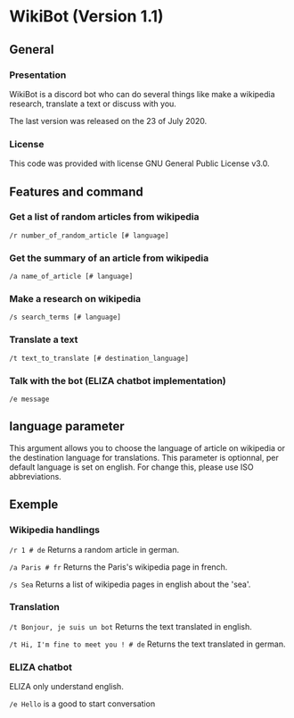 # WikiBot (Version 1.1)

## General

### Presentation

WikiBot is a discord bot who can do several things like make a wikipedia research, translate a text or discuss with you.

The last version was released on the 23 of July 2020.

### License

This code was provided with license GNU General Public License v3.0.


## Features and command

### Get a list of random articles from wikipedia

`/r number_of_random_article [# language]`

### Get the summary of an article from wikipedia

`/a name_of_article [# language]`

### Make a research on wikipedia

`/s search_terms [# language]`

### Translate a text

`/t text_to_translate [# destination_language]`

### Talk with the bot (ELIZA chatbot implementation)

`/e message`

## language parameter

This argument allows you to choose the language of article on wikipedia or the destination language for translations. This parameter is optionnal, per default language is set on english. For change this, please use ISO abbreviations.

## Exemple

### Wikipedia handlings

`/r 1 # de` 
Returns a random article in german.

`/a Paris # fr`
Returns the Paris's wikipedia page in french.

`/s Sea`
Returns a list of wikipedia pages in english about the 'sea'.

### Translation

`/t Bonjour, je suis un bot`
Returns the text translated in english.

`/t Hi, I'm fine to meet you ! # de`
Returns the text translated in german.

### ELIZA chatbot

ELIZA only understand english.

`/e Hello` is a good to start conversation

